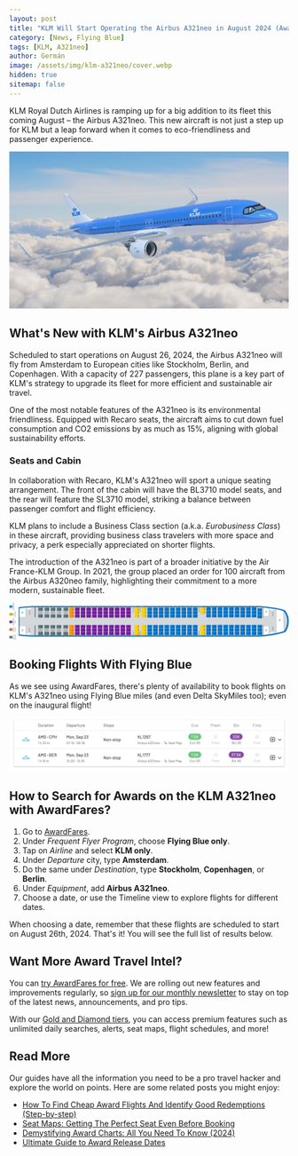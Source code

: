 ```yaml
---
layout: post
title: "KLM Will Start Operating the Airbus A321neo in August 2024 (Awards Available)"
category: [News, Flying Blue]
tags: [KLM, A321neo]
author: Germán
image: /assets/img/klm-a321neo/cover.webp
hidden: true
sitemap: false
---
```


KLM Royal Dutch Airlines is ramping up for a big addition to its fleet this coming August – the Airbus A321neo. This new aircraft is not just a step up for KLM but a leap forward when it comes to eco-friendliness and passenger experience.

<img src="../assets/img/klm-a321neo/klm-a321neo.webp" alt="KLM A321neo flights will launch in August 2024." class="noborder"/>

## What's New with KLM's Airbus A321neo

Scheduled to start operations on August 26, 2024, the Airbus A321neo will fly from Amsterdam to European cities like Stockholm, Berlin, and Copenhagen. With a capacity of 227 passengers, this plane is a key part of KLM's strategy to upgrade its fleet for more efficient and sustainable air travel.

One of the most notable features of the A321neo is its environmental friendliness. Equipped with Recaro seats, the aircraft aims to cut down fuel consumption and CO2 emissions by as much as 15%, aligning with global sustainability efforts.

### Seats and Cabin

In collaboration with Recaro, KLM's A321neo will sport a unique seating arrangement. The front of the cabin will have the BL3710 model seats, and the rear will feature the SL3710 model, striking a balance between passenger comfort and flight efficiency.

KLM plans to include a Business Class section (a.k.a. *Eurobusiness Class*) in these aircraft, providing business class travelers with more space and privacy, a perk especially appreciated on shorter flights.

The introduction of the A321neo is part of a broader initiative by the Air France-KLM Group. In 2021, the group placed an order for 100 aircraft from the Airbus A320neo family, highlighting their commitment to a more modern, sustainable fleet.

<img src="../assets/img/klm-a321neo/klm-a321neo-seatmap.webp" alt="KLM A321neo Seatmap." class="noborder"/>

## Booking Flights With Flying Blue

As we see using AwardFares, there's plenty of availability to book flights on KLM's A321neo using Flying Blue miles (and even Delta SkyMiles too); even on the inaugural flight!

<img src="../assets/img/klm-a321neo/klm-a321neo-availability.webp" alt="Flying Blue availability on KLM A321neo ." class="noborder"/>

## How to Search for Awards on the KLM A321neo with AwardFares?

1. Go to [AwardFares](https://awardfares.com/signup).
2. Under *Frequent Flyer Program*, choose **Flying Blue only**.
3. Tap on *Airline* and select **KLM only**.
4. Under *Departure* city, type **Amsterdam**.
5. Do the same under *Destination*, type **Stockholm**, **Copenhagen**, or **Berlin**.
6. Under *Equipment*, add **Airbus A321neo**.
7. Choose a date, or use the Timeline view to explore flights for different dates.

When choosing a date, remember that these flights are scheduled to start on August 26th, 2024. That's it! You will see the full list of results below.

## Want More Award Travel Intel?

You can [try AwardFares for free](https://awardfares.com/). We are rolling out new features and improvements regularly, so [sign up for our monthly newsletter](https://awardfares.com/newsletter) to stay on top of the latest news, announcements, and pro tips.

With our [Gold and Diamond tiers](https://awardfares.com/pricing), you can access premium features such as unlimited daily searches, alerts, seat maps, flight schedules, and more!

## Read More

Our guides have all the information you need to be a pro travel hacker and explore the world on points. Here are some related posts you might enjoy:

- [How To Find Cheap Award Flights And Identify Good Redemptions (Step-by-step)](https://blog.awardfares.com/how-to-find-cheap-award-flights/)
- [Seat Maps: Getting The Perfect Seat Even Before Booking](https://blog.awardfares.com/seatmaps-guide/)
- [Demystifying Award Charts: All You Need To Know (2024)](https://blog.awardfares.com/demystifying-award-charts/)
- [Ultimate Guide to Award Release Dates](https://blog.awardfares.com/ultimate-guide-to-award-release-dates)